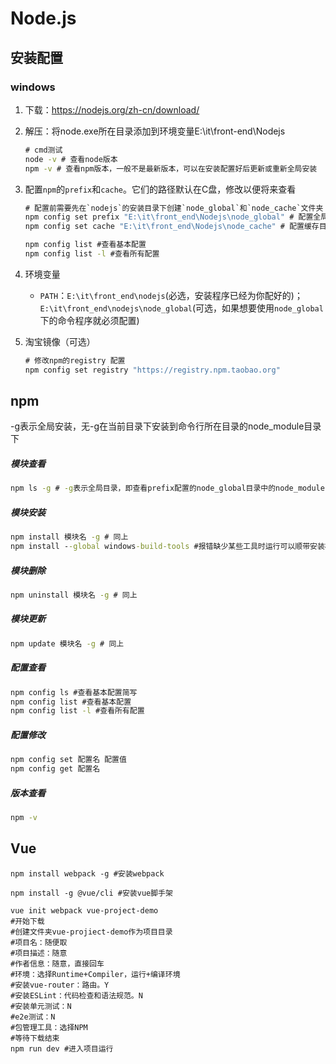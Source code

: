 # Node.js

## 安装配置

### windows

1. 下载：https://nodejs.org/zh-cn/download/

2. 解压：将node.exe所在目录添加到环境变量E:\it\front-end\Nodejs

   ```cmd
   # cmd测试
   node -v # 查看node版本
   npm -v # 查看npm版本，一般不是最新版本，可以在安装配置好后更新或重新全局安装
   ```

3. 配置`npm`的`prefix`和`cache`。它们的路径默认在C盘，修改以便将来查看

   ```cmd
   # 配置前需要先在`nodejs`的安装目录下创建`node_global`和`node_cache`文件夹
   npm config set prefix "E:\it\front_end\Nodejs\node_global" # 配置全局目录路径
   npm config set cache "E:\it\front_end\Nodejs\node_cache" # 配置缓存目录路径
   
   npm config list #查看基本配置
   npm config list -l #查看所有配置
   ```

4. 环境变量
   - `PATH`：`E:\it\front_end\nodejs`(必选，安装程序已经为你配好的)；`E:\it\front_end\nodejs\node_global`(可选，如果想要使用`node_global`下的命令程序就必须配置)

5. 淘宝镜像（可选）

   ```cmd
   # 修改npm的registry 配置
   npm config set registry "https://registry.npm.taobao.org"
   ```



## npm

-g表示全局安装，无-g在当前目录下安装到命令行所在目录的node_module目录下

##### 模块查看

```cmd
npm ls -g # -g表示全局目录，即查看prefix配置的node_global目录中的node_modules目录下。缺省则查看本地目录
```

##### 模块安装

```cmd
npm install 模块名 -g # 同上
npm install --global windows-build-tools #报错缺少某些工具时运行可以顺带安装构建工具
```

##### 模块删除

```cmd
npm uninstall 模块名 -g # 同上
```

##### 模块更新

```cmd
npm update 模块名 -g # 同上
```

##### 配置查看

```cmd
npm config ls #查看基本配置简写
npm config list #查看基本配置
npm config list -l #查看所有配置
```

##### 配置修改

```cmd
npm config set 配置名 配置值
npm config get 配置名
```

##### 版本查看

```cmd
npm -v
```

## Vue

```shell
npm install webpack -g #安装webpack
```

```shell
npm install -g @vue/cli #安装vue脚手架
```

```shell
vue init webpack vue-project-demo
#开始下载
#创建文件夹vue-projiect-demo作为项目目录
#项目名：随便取
#项目描述：随意
#作者信息：随意，直接回车
#环境：选择Runtime+Compiler，运行+编译环境
#安装vue-router：路由。Y
#安装ESLint：代码检查和语法规范。N
#安装单元测试：N
#e2e测试：N
#包管理工具：选择NPM
#等待下载结束
npm run dev #进入项目运行
```
